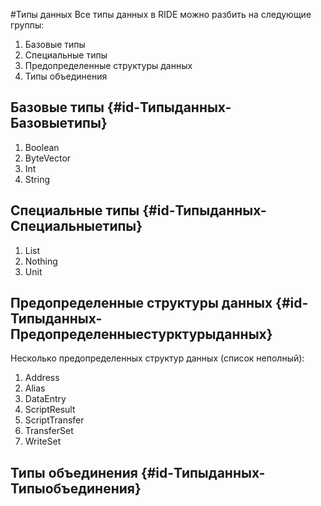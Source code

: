 #Типы данных
Все типы данных в RIDE можно разбить на следующие группы:

1. Базовые типы
2. Специальные типы
3. Предопределенные структуры данных
4. Типы объединения

## Базовые типы {#id-Типыданных-Базовыетипы}

1. Boolean
2. ByteVector
3. Int
4. String

## Специальные типы {#id-Типыданных-Специальныетипы}

1. List
2. Nothing
3. Unit

## Предопределенные структуры данных {#id-Типыданных-Предопределенныестурктурыданных}

Несколько предопределенных структур данных \(список неполный\): 

1. Address
2. Alias
3. DataEntry
4. ScriptResult
5. ScriptTransfer
6. TransferSet
7. WriteSet

## Типы объединения {#id-Типыданных-Типыобъединения}



